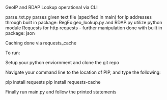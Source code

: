 GeoIP and RDAP Lookup operational via CLI 

parse_txt.py parses given text file (specified in main) for Ip addresses through built in package: RegEx
geo_lookup.py and RDAP.py utilize python module Requests for http requests - further manipulation done with built in package: json

Caching done via requests_cache


To run:

Setup your python enviornment and clone the git repo

Navigate your command line to the location of PIP, and type the following:

pip install requests 
pip install requests-cache

Finally run main.py and follow the printed statements

